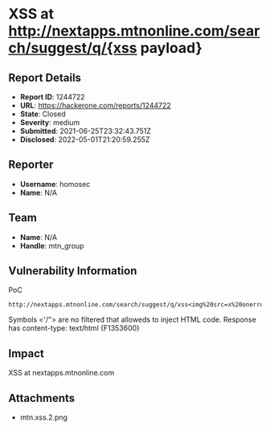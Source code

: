 # XSS at http://nextapps.mtnonline.com/search/suggest/q/{xss payload}

## Report Details
- **Report ID**: 1244722
- **URL**: https://hackerone.com/reports/1244722
- **State**: Closed
- **Severity**: medium
- **Submitted**: 2021-06-25T23:32:43.751Z
- **Disclosed**: 2022-05-01T21:20:59.255Z

## Reporter
- **Username**: homosec
- **Name**: N/A

## Team
- **Name**: N/A
- **Handle**: mtn_group

## Vulnerability Information
PoC
```
http://nextapps.mtnonline.com/search/suggest/q/xss<img%20src=x%20onerror=alert()>1337
```
Symbols <'/"> are no filtered that alloweds to inject HTML code. Response has content-type: text/html
{F1353600}

## Impact

XSS at nextapps.mtnonline.com

## Attachments
- mtn.xss.2.png
